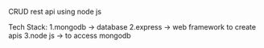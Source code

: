 CRUD rest api using node js 

Tech Stack:
1.mongodb -> database
2.express -> web framework to create apis
3.node js -> to access mongodb